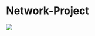 # Network-Project

![](/home/shando/snap/typora/76/.config/Typora/typora-user-images/image-20221222022644718.png)